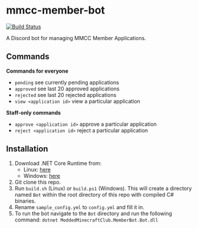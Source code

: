 # mmcc-member-bot
[![Build Status](https://travis-ci.org/ModdedMinecraftClub/mmcc-member-bot.svg?branch=master)](https://travis-ci.org/ModdedMinecraftClub/mmcc-member-bot)

A Discord bot for managing MMCC Member Applications.

## Commands
**Commands for everyone**
- `pending` see currently pending applications
- `approved` see last 20 approved applications
- `rejected` see last 20 rejected applications
- `view <application id>` view a particular application

**Staff-only commands**
- `approve <application id>` approve a particular application
- `reject <application id>` reject a particular application

## Installation
1. Download .NET Core Runtime from:
    - Linux: [here](https://dotnet.microsoft.com/download/linux-package-manager/rhel/runtime-current)
    - Windows: [here](https://dotnet.microsoft.com/download/thank-you/dotnet-runtime-2.2.6-windows-hosting-bundle-installer)
2. Git clone this repo.
3. Run `build.sh` (Linux) or `build.ps1` (Windows). This will create a directory named `Bot` within the root directory of this repo with compiled C# binaries.
4. Rename `sample_config.yml` to `config.yml` and fill it in.
5. To run the bot navigate to the `Bot` directory and run the following command:
`dotnet ModdedMinecraftClub.MemberBot.Bot.dll`
